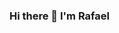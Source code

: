 ### Hi there 👋 I'm Rafael

<!--
**RafaelPRufino/RafaelPRufino** is a ✨ _special_ ✨ repository because its `README.md` (this file) appears on your GitHub profile.
[![C Sharp](https://img.shields.io/badge/-C_Sharp-239120?style=flat&logo=c-sharp&logoColor=white)](https://docs.microsoft.com/en-us/dotnet/csharp)
[![.NET](https://img.shields.io/badge/-.NET-5C2D91?style=flat&logo=.net&logoColor=white)](https://dotnet.microsoft.com)
[![PHP](https://img.shields.io/badge/-PHP-4F5B93?style=flat&logo=php&logoColor=white)](https://www.php.net)
[![Javascript](https://img.shields.io/badge/-Javascript-F7DF1E?style=flat&logo=javascript&logoColor=white)](https://www.javascript.com)
[![CSS3](https://img.shields.io/badge/-CSS3-157286?style=flat&logo=css3&logoColor=white)](https://www.w3.org/TR/css3-roadmap)
[![HTML5](https://img.shields.io/badge/-HTML5-E34F26?style=flat&logo=html5&logoColor=white)](https://html.spec.whatwg.org)
[![Bootstrap](https://img.shields.io/badge/-Bootstrap-563D7C?style=flat&logo=bootstrap&logoColor=white)](https://getbootstrap.com)
[![MySQL](https://img.shields.io/badge/-MySQL-4479A1?style=flat&logo=mysql&logoColor=white)](https://www.mysql.com)
[![SQLServer](https://img.shields.io/badge/SQL%20Server-SQL%20Server-red)](https://www.microsoft.com/pt-br/sql-server/sql-server-downloads) 
[![Vuejs](https://img.shields.io/badge/-Vuejs-42b883?style=flat&logo=vue.js&logoColor=white)](https://vuejs.org)
[![ReactJs](https://img.shields.io/badge/-Vuejs-42b883?style=flat&logo=vue.js&logoColor=white)](https://vuejs.org)

Here are some ideas to get you started:

- 🔭 I’m currently working on ...

- 🌱 I’m currently learning ...
- 👯 I’m looking to collaborate on ...
- 🤔 I’m looking for help with ...
- 💬 Ask me about ...
- 📫 How to reach me: ...
- 😄 Pronouns: ...
- ⚡ Fun fact: ...
-->
